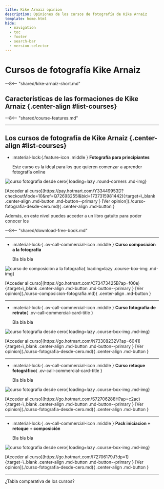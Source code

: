 ```yaml
---
title: Kike Arnaiz opinion
description: Opiniones de los cursos de fotografía de Kike Arnaiz
template: home.html
hide:
  - navigation
  - toc
  - footer
  - search-bar
  - version-selector
---
```


# Cursos de fotografía Kike Arnaiz

--8<-- "shared/kike-arnaiz-short.md"



## Características de las formaciones de Kike Arnaiz {.center-align #list-courses}

--8<-- "shared/course-features.md"

---

## Los cursos de fotografía de Kike Arnaiz {.center-align #list-courses}


<!-- INICIACIÓN A LA FOTOGRAFIA -->

<div class="grid cards no-border no-shadow courses-list" markdown>

-	:material-lock:{.feature-icon .middle } __Fotografía para principiantes__

	Este curso es la ideal para los que quieren comenzar a aprender fotografía online

![curso fotografia desde cero](../../assets/images/curso_iniciacion.jpg){ loading=lazy .round-corners .md-img}

</div>

<div class="center-align" markdown>
[Acceder al curso](https://pay.hotmart.com/Y33449953D?checkoutMode=10&ref=Q72693255I&bid=1737315981442){:target=\_blank .center-align .md-button .md-button--primary }
[Ver opinion](./curso-fotografia-desde-cero.md){ .center-align .md-button }
</div>

Además, en este nivel puedes acceder a un libro gatuito para poder conocer los


--8<-- "shared/download-free-book.md"


---

<!-- COMPOSICIÓN A LA FOTOGRAFIA -->
<div class="grid cards no-border no-shadow" markdown>

-	:material-lock:{ .ov-call-commercial-icon .middle } __Curso composición a la fotografía__

	Bla bla bla

![curso de composición a la fotografía](../../assets/images/curso_composicion.jpg){ loading=lazy .course-box-img .md-img}

</div>



<div class="center-align" markdown>
[Acceder al curso](https://go.hotmart.com/C73473425B?ap=f00e){:target=\_blank .center-align .md-button .md-button--primary }
[Ver opinion](./curso-composicion-fotografia.md){ .center-align .md-button }
</div>

---


<!-- FOTOGRAFIA DE RETRATO -->
<div class="grid cards no-border no-shadow" markdown>

-	:material-lock:{ .ov-call-commercial-icon .middle } __Curso fotografía de retrato__{ .ov-call-commercial-card-title }

	Bla bla bla

![curso fotografia desde cero](../../assets/images/curso_retrato.jpg){ loading=lazy .course-box-img .md-img}

</div>


<div class="center-align" markdown>
[Acceder al curso](https://go.hotmart.com/N73308232V?ap=6041){:target=\_blank .center-align .md-button .md-button--primary }
[Ver opinion](./curso-fotografia-desde-cero.md){ .center-align .md-button }
</div>

---

<!-- RETOQUE FOTOGRÁFICO -->
<div class="grid cards no-border no-shadow" markdown>

-	:material-lock:{ .ov-call-commercial-icon .middle } __Curso retoque fotográfico__{ .ov-call-commercial-card-title }

	Bla bla bla

![curso fotografia desde cero](../../assets/images/curso_retoque.jpg){ loading=lazy .course-box-img .md-img}

</div>



<div class="center-align" markdown>
[Acceder al curso](https://go.hotmart.com/S72706288H?ap=c2ac){:target=\_blank .center-align .md-button .md-button--primary }
[Ver opinion](./curso-fotografia-desde-cero.md){ .center-align .md-button }
</div>

---


<!-- PACK FOTOGRÁFICO -->
<div class="grid cards no-border no-shadow" markdown>

-	:material-lock:{ .ov-call-commercial-icon .middle } __Pack iniciacion + retoque + composición__

	Bla bla bla

![curso fotografia desde cero](../../assets/images/pack_curso.jpeg){ loading=lazy .course-box-img .md-img}

</div>



<div class="center-align" markdown>
[Acceder al curso](https://go.hotmart.com/I72706179J?dp=1){:target=\_blank .center-align .md-button .md-button--primary }
[Ver opinion](./curso-fotografia-desde-cero.md){ .center-align .md-button }
</div>


---


¿Tabla comparativa de los cursos?



